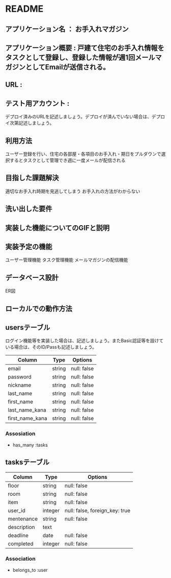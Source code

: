 # README

## アプリケーション名 ： お手入れマガジン

## アプリケーション概要 : 戸建て住宅のお手入れ情報をタスクとして登録し、登録した情報が週1回メールマガジンとしてEmailが送信される。

## URL : 

## テスト用アカウント : 
デプロイ済みのURLを記述しましょう。デプロイが済んでいない場合は、デプロイ次第記述しましょう。

## 利用方法
ユーザー登録を行い、住宅の各部屋・各項目のお手入れ・期日をプルダウンで選択するとタスクとして管理でき週に一度メールが配信される

## 目指した課題解決
適切なお手入れ時期を見逃してしまう
お手入れの方法がわからない

## 洗い出した要件

## 実装した機能についてのGIFと説明

## 実装予定の機能
ユーザー管理機能
タスク管理機能
メールマガジンの配信機能

## データベース設計
ER図

## ローカルでの動作方法

## usersテーブル
ログイン機能等を実装した場合は、記述しましょう。またBasic認証等を設けている場合は、そのID/Passも記述しましょう。

| Column           | Type    | Options     |
| ---------------- | ------- | ----------- |
| email            | string  | null: false |
| password         | string  | null: false |
| nickname         | string  | null: false |
| last_name        | string  | null: false |
| first_name       | string  | null: false |
| last_name_kana   | string  | null: false |
| first_name_kana  | string  | null: false |

### Assosiation
 - has_many :tasks


## tasksテーブル
| Column             | Type    | Options                        |
| ------------------ | ------- | ------------------------------ |
| floor              | string  | null: false                    |
| room               | string  | null: false                    |
| item               | string  | null: false                    |
| user_id            | integer | null: false, foreign_key: true |
| mentenance         | string  | null: false                    |
| description        | text    |                                |
| deadline           | date    | null: false                    |
| completed          | integer | null: false                    |

### Association
- belongs_to :user
